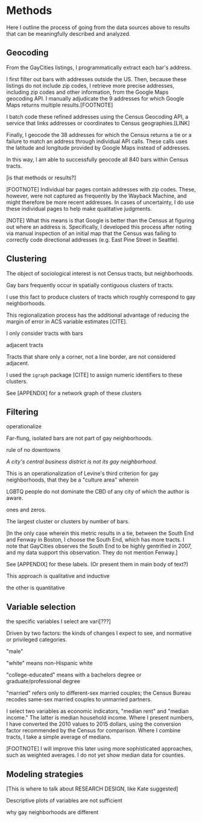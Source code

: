 ---
---

# Methods

Here I outline the process of going from the data sources above to results that can be meaningfully described and analyzed.

## Geocoding

From the GayCities listings, I programmatically extract each bar's address.

I first filter out bars with addresses outside the US. Then, because these listings do not include zip codes, I retrieve more precise addresses, including zip codes and other information, from the Google Maps geocoding API. I manually adjudicate the 9 addresses for which Google Maps returns multiple results.[FOOTNOTE]

I batch code these refined addresses using the Census Geocoding API, a service that links addresses or coordinates to Census geographies.[LINK]

Finally, I geocode the 38 addresses for which the Census returns a tie or a failure to match an address through individual API calls. These calls uses the latitude and longitude provided by Google Maps instead of addresses.

In this way, I am able to successfully geocode all 840 bars within Census tracts.

[is that methods or results?]

[FOOTNOTE] Individual bar pages contain addresses with zip codes. These, however, were not captured as frequently by the Wayback Machine, and might therefore be more recent addresses. In cases of uncertainty, I do use these individual pages to help make qualitative judgments.

[NOTE] What this means is that Google is better than the Census at figuring out where an address is. Specifically, I developed this process after noting via manual inspection of an initial map that the Census was failing to correctly code directional addresses (e.g. East Pine Street in Seattle).

## Clustering

The object of sociological interest is not Census tracts, but neighborhoods.

Gay bars frequently occur in spatially contiguous clusters of tracts.

I use this fact to produce clusters of tracts which roughly correspond to gay neighborhoods.

This regionalization process has the additional advantage of reducing the margin of error in ACS variable estimates [CITE].

I only consider tracts with bars

adjacent tracts

Tracts that share only a corner, not a line border, are not considered adjacent.

I used the `igraph` package [CITE] to assign numeric identifiers to these clusters.

See [APPENDIX] for a network graph of these clusters

## Filtering

operationalize

Far-flung, isolated bars are not part of gay neighborhoods.

rule of no downtowns

*A city's central business district is not its gay neighborhood.*

This is an operationalization of Levine's third criterion for gay neighborhoods, that they be a "culture area" wherein

LGBTQ people do not dominate the CBD of any city of which the author is aware.

ones and zeros.

The largest cluster or clusters by number of bars.

[In the only case wherein this metric results in a tie, between the South End and Fenway in Boston, I choose the South End, which has more tracts. I note that GayCities observes the South End to be highly gentrified in 2007, and my data support this observation. They do not mention Fenway.]

See [APPENDIX] for these labels. (Or present them in main body of text?)

This approach is qualitative and inductive

the other is quantitative

## Variable selection

the specific variables I select are vari[???]

Driven by two factors: the kinds of changes I expect to see, and normative or privileged categories.

"male"

"white" means non-Hispanic white

"college-educated" means with a bachelors degree or graduate/professional degree

"married" refers only to different-sex married couples; the Census Bureau recodes same-sex married couples to unmarried partners.

I select two variables as economic indicators, "median rent" and "median income." The latter is median household income. Where I present numbers, I have converted the 2010 values to 2015 dollars, using the conversion factor recommended by the Census for comparison. Where I combine tracts, I take a simple average of medians.

[FOOTNOTE] I will improve this later using more sophisticated approaches, such as weighted averages. I do not yet show median data for counties.

## Modeling strategies

[This is where to talk about RESEARCH DESIGN, like Kate suggested]

Descriptive plots of variables are not sufficient

why gay neighborhoods are different
